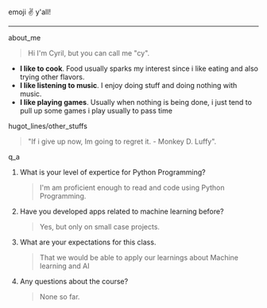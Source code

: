 emoji :v: y'all!
***
about_me
>  Hi I'm Cyril, but you can call me "cy".
- **I like to cook**. Food usually sparks my interest since i like eating and also trying other flavors.
- **I like listening to music**. I enjoy doing stuff and doing nothing with music.
- **I like playing games**. Usually when nothing is being done, i just tend to pull up some games i play usually to pass time

hugot_lines/other_stuffs
> "If i give up now, Im going to regret it. - Monkey D. Luffy".

q_a
1. What is your level of expertice for Python Programming?
    > I'm am proficient enough to read and code using Python Programming.
1. Have you developed apps related to machine learning before?
    > Yes, but only on small case projects. 
1. What are your expectations for this class.
   > That we would be able to apply our learnings about Machine learning and AI
1. Any questions about the course?
   > None so far.